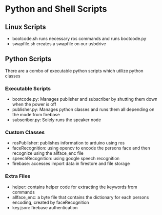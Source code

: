# Python and Shell Scripts

## Linux Scripts
- bootcode.sh runs necessary ros commands and runs bootcode.py
- swapfile.sh creates a swapfile on our usbdrive
## Python Scripts
There are a combo of executable python scripts which utilize python classes
### Executable Scripts
- bootcode.py: Manages publisher and subscriber by shutting them down when the power is off
- publisher.py: Manages python classes and runs them all depending on the mode from firebase
- subscriber.py: Solely runs the speaker node
### Custom Classes
- rosPublisher: publishes information to arduino using ros
- faceRecognition: using opencv to encode the persons face and then recognize using the allface_enc file
- speechRecognition: using google speech recognition
- firebase: accesses import data in firestore and file storage 
### Extra Files
- helper: contains helper code for extracting the keywords from commands 
- allface_enc: a byte file that contains the dictionary for each persons encoding, created by faceRecognition
- key.json: firebase authentication
